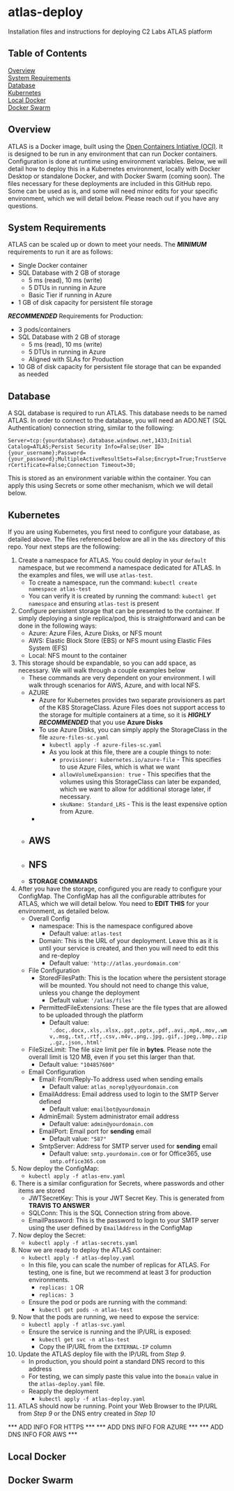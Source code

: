 # atlas-deploy
Installation files and instructions for deploying C2 Labs ATLAS platform

## Table of Contents
[Overview](#overview)<br>
[System Requirements](#system_reqs)<br>
[Database](#database)<br>
[Kubernetes](#kubernetes)<br>
[Local Docker](#local_docker)<br>
[Docker Swarm](#docker_swarm)<br>


<a name="overview"/>

## Overview
ATLAS is a Docker image, built using the <a href="https://www.opencontainers.org/">Open Containers Intiative (OCI)</a>. It is designed to be run in any environment that can run Docker containers. Configuration is done at runtime using environment variables. Below, we will detail how to deploy this in a Kubernetes environment, locally with Docker Desktop or standalone Docker, and with Docker Swarm (coming soon). The files necessary for these deployments are included in this GitHub repo. Some can be used as is, and some will need minor edits for your specific environment, which we will detail below. Please reach out if you have any questions.

<a name="system_reqs"/>

## System Requirements
ATLAS can be scaled up or down to meet your needs. The **_MINIMUM_** requirements to run it are as follows:
- Single Docker container
- SQL Database with 2 GB of storage
    - 5 ms (read), 10 ms (write)
    - 5 DTUs in running in Azure
    - Basic Tier if running in Azure
- 1 GB of disk capacity for persistent file storage

**_RECOMMENDED_** Requirements for Production:
- 3 pods/containers
- SQL Database with 2 GB of storage
    - 5 ms (read), 10 ms (write)
    - 5 DTUs in running in Azure
    - Aligned with SLAs for Production
- 10 GB of disk capacity for persistent file storage that can be expanded as needed
<a name="database"/>

## Database
A SQL database is required to run ATLAS. This database needs to be named ATLAS. In order to connect to the database, you will need an ADO.NET (SQL Authentication) connection string, similar to the following:

`Server=tcp:{yourdatabase}.database.windows.net,1433;Initial Catalog=ATLAS;Persist Security Info=False;User ID={your_username};Password={your_password};MultipleActiveResultSets=False;Encrypt=True;TrustServerCertificate=False;Connection Timeout=30;`

This is stored as an environment variable within the container. You can apply this using Secrets or some other mechanism, which we will detail below.

<a name="kubernetes"/>

## Kubernetes
If you are using Kubernetes, you first need to configure your database, as detailed above. The files referenced below are all in the `k8s` directory of this repo. Your next steps are the following:

1. Create a namespace for ATLAS. You could deploy in your `default` namespace, but we recommend a namespace dedicated for ATLAS. In the examples and files, we will use `atlas-test`.
    - To create a namespace, run the command: `kubectl create namespace atlas-test`
    - You can verify it is created by running the command: `kubectl get namespace` and ensuring `atlas-test` is present
2. Configure persistent storage that can be presented to the container. If simply deploying a single replica/pod, this is straightforward and can be done in the following ways:
    - Azure: Azure Files, Azure Disks, or NFS mount
    - AWS: Elastic Block Store (EBS) or NFS mount using Elastic Files System (EFS)
    - Local: NFS mount to the container
3. This storage should be expandable, so you can add space, as necessary. We will walk through a couple examples below
    - These commands are very dependent on your environment. I will walk through scenarios for AWS, Azure, and with local NFS.
    - AZURE
        - Azure for Kubernetes provides two separate provisioners as part of the K8S StorageClass. Azure Files does not support access to the storage for multiple containers at a time, so it is **_HIGHLY RECOMMENDED_** that you use **Azure Disks**
        - To use Azure Disks, you can simply apply the StorageClass in the file `azure-files-sc.yaml`
            - `kubectl apply -f azure-files-sc.yaml`
            - As you look at this file, there are a couple things to note:
                - `provisioner: kubernetes.io/azure-file` - This specifies to use Azure Files, which is what we want
                - `allowVolumeExpansion: true` - This specifies that the volumes using this StorageClass can later be expanded, which we want to allow for additional storage later, if necessary.
                - `skuName: Standard_LRS` - This is the least expensive option from Azure. 
        - 
    - AWS
        - 
    - NFS
        - 
    - **STORAGE COMMANDS**
4. After you have the storage, configured you are ready to configure your ConfigMap. The ConfigMap has all the configurable attributes for ATLAS, which we will detail below. You need to **EDIT THIS** for your environment, as detailed below.
    - Overall Config
        - namespace: This is the namespace configured above
            - Default value: `atlas-test`
        - Domain: This is the URL of your deployment. Leave this as it is until your service is created, and then you will need to edit this and re-deploy
            - Default value: `'http://atlas.yourdomain.com'`
    - File Configuration
        - StoredFilesPath: This is the location where the persistent storage will be mounted. You should not need to change this value, unless you change the deployment
            - Default value: `'/atlas/files'`
        - PermittedFileExtensions: These are the file types that are allowed to be uploaded through the platform
            - Default value: `'.doc,.docx,.xls,.xlsx,.ppt,.pptx,.pdf,.avi,.mp4,.mov,.wmv,.msg,.txt,.rtf,.csv,.m4v,.png,.jpg,.gif,.jpeg,.bmp,.zip,.gz,.json,.html'`
    - FileSizeLimit: The file size limit per file in **bytes**. Please note the overall limit is 120 MB, even if you set this larger than that.
        - Default value: `"104857600"`
    - Email Configuration
        - Email: From/Reply-To address used when sending emails
            - Default value: `atlas_noreply@yourdomain.com`
        - EmailAddress: Email address used to login to the SMTP Server defined
            - Default value: `emailbot@yourdomain`
        - AdminEmail: System administrator email address
            - Default value: `admin@yourdomain.com`
        - EmailPort: Email port for **sending** email
            - Default value: `"587"`
        - SmtpServer: Address for SMTP server used for **sending** email
            - Default value: `smtp.yourdomain.com` or for Office365, use `smtp.office365.com`
5. Now deploy the ConfigMap:
    - `kubectl apply -f atlas-env.yaml`
6. There is a similar configuration for Secrets, where passwords and other items are stored
    - JWTSecretKey: This is your JWT Secret Key. This is generated from **TRAVIS TO ANSWER**
    - SQLConn: This is the SQL Connection string from above.
    - EmailPassword: This is the password to login to your SMTP server using the user defined by `EmailAddress` in the ConfigMap
7. Now deploy the Secret:
    - `kubectl apply -f atlas-secrets.yaml`
8. Now we are ready to deploy the ATLAS container:
    - `kubectl apply -f atlas-deploy.yaml`
    - In this file, you can scale the number of replicas for ATLAS. For testing, one is fine, but we recommend at least 3 for production environments.
        - `replicas: 1` OR
        - `replicas: 3`
    - Ensure the pod or pods are running with the command:
        - `kubectl get pods -n atlas-test`
9. Now that the pods are running, we need to expose the service:
    - `kubectl apply -f atlas-svc.yaml`
    - Ensure the service is running and the IP/URL is exposed:
        - `kubectl get svc -n atlas-test`
        - Copy the IP/URL from the `EXTERNAL-IP` column
10. Update the ATLAS deploy file with the IP/URL from _Step 9_.
    - In production, you should point a standard DNS record to this address
    - For testing, we can simply paste this value into the `Domain` value in the `atlas-deploy.yaml` file.
    - Reapply the deployment
        - `kubectl apply -f atlas-deploy.yaml`
11. ATLAS should now be running. Point your Web Browser to the IP/URL from _Step 9_ or the DNS entry created in _Step 10_


*** ADD INFO FOR HTTPS ***
*** ADD DNS INFO FOR AZURE ***
*** ADD DNS INFO FOR AWS ***

<a name="local_docker"/>

## Local Docker

<a name="docker_swarm"/>

## Docker Swarm